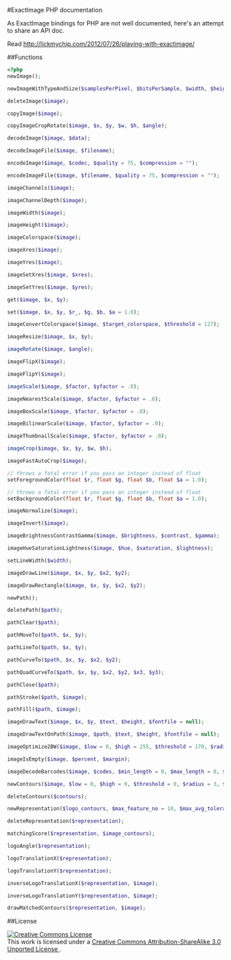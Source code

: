 #ExactImage PHP documentation

As ExactImage bindings for PHP are not well documented, here's an attempt to
share an API doc.

Read http://lickmychip.com/2012/07/26/playing-with-exactimage/

##Functions

```php
<?php
newImage();

newImageWithTypeAndSize($samplesPerPixel, $bitsPerSample, $width, $height, $fill = 0);

deleteImage($image);

copyImage($image);

copyImageCropRotate($image, $x, $y, $w, $h, $angle);

decodeImage($image, $data);

decodeImageFile($image, $filename);

encodeImage($image, $codec, $quality = 75, $compression = "");

encodeImageFile($image, $filename, $quality = 75, $compression = "");

imageChannels($image);

imageChannelDepth($image);

imageWidth($image);

imageHeight($image);

imageColorspace($image);

imageXres($image);

imageYres($image);

imageSetXres($image, $xres);

imageSetYres($image, $yres);

get($image, $x, $y);

set($image, $x, $y, $r_, $g, $b, $a = 1.0);

imageConvertColorspace($image, $target_colorspace, $threshold = 127);

imageResize($image, $x, $y);

imageRotate($image, $angle);

imageFlipX($image);

imageFlipY($image);

imageScale($image, $factor, $yfactor = .0);

imageNearestScale($image, $factor, $yfactor = .0);

imageBoxScale($image, $factor, $yfactor = .0);

imageBilinearScale($image, $factor, $yfactor = .0);

imageThumbnailScale($image, $factor, $yfactor = .0);

imageCrop($image, $x, $y, $w, $h);

imageFastAutoCrop($image);

// throws a fatal error if you pass an integer instead of float
setForegroundColor(float $r, float $g, float $b, float $a = 1.0);

// throws a fatal error if you pass an integer instead of float
setBackgroundColor(float $r, float $g, float $b, float $a = 1.0);

imageNormalize($image);

imageInvert($image);

imageBrightnessContrastGamma($image, $brightness, $contrast, $gamma);

imageHueSaturationLightness($image, $hue, $saturation, $lightness);

setLineWidth($width);

imageDrawLine($image, $x, $y, $x2, $y2);

imageDrawRectangle($image, $x, $y, $x2, $y2);

newPath();

deletePath($path);

pathClear($path);

pathMoveTo($path, $x, $y);

pathLineTo($path, $x, $y);

pathCurveTo($path, $x, $y, $x2, $y2);

pathQuadCurveTo($path, $x, $y, $x2, $y2, $x3, $y3);

pathClose($path);

pathStroke($path, $image);

pathFill($path, $image);

imageDrawText($image, $x, $y, $text, $height, $fontfile = null);

imageDrawTextOnPath($image, $path, $text, $height, $fontfile = null);

imageOptimize2BW($image, $low = 0, $high = 255, $threshold = 170, $radius = 3, $standard_deviation = 2.3, $target_dpi = 0);

imageIsEmpty($image, $percent, $margin);

imageDecodeBarcodes($image, $codes, $min_length = 0, $max_length = 0, $multiple = 0, $line_skip = 8, $directions = 0xf);

newContours($image, $low = 0, $high = 0, $threshold = 0, $radius = 3, $standard_deviation = 2.1);

deleteContours($contours);

newRepresentation($logo_contours, $max_feature_no = 10, $max_avg_tolerance = 20, $reduction_shift = 3, $maximum_angle = 0.0, $angle_step = 0.0);

deleteRepresentation($representation);

matchingScore($representation, $image_contours);

logoAngle($representation);

logoTranslationX($representation);

logoTranslationY($representation);

inverseLogoTranslationX($representation, $image);

inverseLogoTranslationY($representation, $image);

drawMatchedContours($representation, $image);
```

##License

<a rel="license" href="http://creativecommons.org/licenses/by-sa/3.0/">
    <img alt="Creative Commons License" style="border-width:0" src="http://i.creativecommons.org/l/by-sa/3.0/88x31.png" /></a><br />This work is licensed under a <a rel="license" href="http://creativecommons.org/licenses/by-sa/3.0/">Creative Commons Attribution-ShareAlike 3.0 Unported License
</a>.

